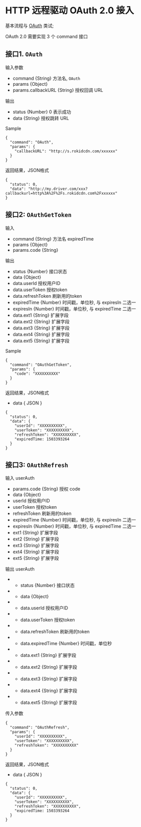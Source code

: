 # HTTP 远程驱动 OAuth 2.0 接入

基本流程与 [OAuth](./oauth.md) 类试;

OAuth 2.0 需要实现 3 个 command 接口

## 接口1. `OAuth`

输入参数

 * command {String} 方法名, `OAuth`
 * params {Object}
 * params.callbackURL {String} 授权回调 URL

输出

* status {Number} 0 表示成功
* data {String} 授权跳转 URL


Sample
```
{
  "command": "OAuth",
  "params": {
    "callbackURL": "http://s.rokidcdn.com/xxxxxx"
  }
}
```
返回结果，JSON格式

```
{
  "status": 0,
  "data": "http://my.driver.com/xxx?callbackurl=http%3A%2F%2Fs.rokidcdn.com%2Fxxxxxx"
}
```


## 接口2: `OAuthGetToken`

输入

* command {String} 方法名 expiredTime
* params {Object}
* params.code {String}

输出

* status {Number} 接口状态
* data {Object}
* data.userId 授权用户ID
* data.userToken 授权token
* data.refreshToken 刷新用的token
* expiredTime {Number} 时间戳，单位秒, 与 expiresIn 二选一
* expiresIn {Number} 时间戳，单位秒, 与 expiredTime 二选一
* data.ext1 {String} 扩展字段
* data.ext2 {String} 扩展字段
* data.ext3 {String} 扩展字段
* data.ext4 {String} 扩展字段
* data.ext5 {String} 扩展字段

Sample

```
{
  "command": "OAuthGetToken",
  "params": {
    "code": "XXXXXXXXXX"
  }
}
```

返回结果，JSON格式

- data { JSON }

```
{
  "status": 0,
  "data": {
    "userId": "XXXXXXXXXX",
    "userToken": "XXXXXXXXXX",
    "refreshToken": "XXXXXXXXXX",
    "expiredTime: 1503393264
  }
}
```


## 接口3: `OAuthRefresh`

输入 userAuth

* params.code {String} 授权 code
* data {Object}
* userId 授权用户ID
* userToken 授权token
* refreshToken 刷新用的token
* expiredTime {Number} 时间戳，单位秒, 与 expiresIn 二选一
* expiresIn {Number} 时间戳，单位秒, 与 expiredTime 二选一
* ext1 {String} 扩展字段
* ext2 {String} 扩展字段
* ext3 {String} 扩展字段
* ext4 {String} 扩展字段
* ext5 {String} 扩展字段

输出 userAuth

* - status {Number} 接口状态
* - data {Object}
* - data.userId 授权用户ID
* - data.userToken 授权token
* - data.refreshToken 刷新用的token
* - data.expiredTime {Number} 时间戳，单位秒
* - data.ext1 {String} 扩展字段
* - data.ext2 {String} 扩展字段
* - data.ext3 {String} 扩展字段
* - data.ext4 {String} 扩展字段
* - data.ext5 {String} 扩展字段

传入参数

```
{
  "command": "OAuthRefresh",
  "params": {
    "userId": "XXXXXXXXXX",
    "userToken": "XXXXXXXXXX",
    "refreshToken": "XXXXXXXXXX"
  }
}
```
返回结果，JSON格式

- data { JSON }

```
{
  "status": 0,
  "data": {
    "userId": "XXXXXXXXXX",
    "userToken": "XXXXXXXXXX",
    "refreshToken": "XXXXXXXXXX",
    "expiredTime: 1503393264
  }
}
```